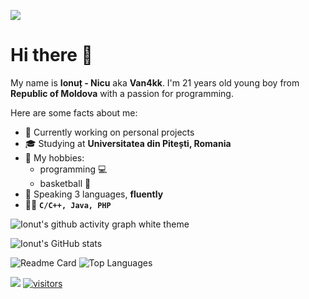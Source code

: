 [<img src="https://github-ads.s3.eu-central-1.amazonaws.com/support-ukraine.svg?t=1" />](https://supportukrainenow.org)

# Hi there 👋

My name is **Ionuț - Nicu** aka **Van4kk**. I'm 21 years old young boy from **Republic of Moldova** with a passion for programming.

Here are some facts about me:

- 🔭 Currently working on personal projects
- 🎓 Studying at **Universitatea din Pitești,  Romania**
- 🤔 My hobbies:
  - programming :computer:
  - basketball :basketball:
- :eyes: Speaking 3 languages, **fluently**
- :man_technologist: **`C/C++, Java, PHP`**

[//]: # (Ionut's github activity graph)
<picture>
  <source media="(prefers-color-scheme: dark)" srcset="https://github-readme-activity-graph.cyclic.app/graph?username=Van4kk&bg_color=0d1117&color=30363d&line=e6edf3&point=a371ed&area=true&hide_border=true">
  <source media="(prefers-color-scheme: light), (prefers-color-scheme: no-preference)" srcset="https://github-readme-activity-graph.cyclic.app/graph?username=Van4kk&bg_color=ffffff&color=1f2328&line=d0d7de&point=8253df&area=true&hide_border=true">
  <img alt="Ionut's github activity graph white theme" src="">
</picture>

<picture>
  <source media="(prefers-color-scheme: dark)" srcset="https://github-readme-stats.vercel.app/api?username=Van4kk&show_icons=true&theme=dark">
  <img alt="Ionut's GitHub stats" src="https://github-readme-stats.vercel.app/api?username=Van4kk">
</picture>

![Readme Card](https://github-readme-stats.vercel.app/api/pin/?username=Laravel-Lang&repo=lang&show_owner=true)
![Top Languages](https://github-readme-stats.vercel.app/api/top-langs/?username=Van4kk&layout=compact&langs_count=10)


<a href="https://github.com/Van4kk"><img src="https://img.shields.io/github/followers/Van4kk?color=green&label=Follower"></a>
<a href="https://github.com/Van4kk">![visitors](https://visitor-badge.laobi.icu/badge?page_id=Van4kk.Van4kk)</a>

